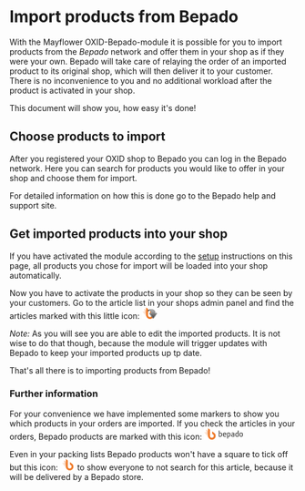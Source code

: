 # Import products from Bepado

With the Mayflower OXID-Bepado-module it is possible for you to import products from the *Bepado* network and offer 
them in your shop as if they were your own. Bepado will take care of relaying the order of an imported product to its 
original shop, which will then deliver it to your customer. There is no inconvenience to you and no additional workload 
after the product is activated in your shop.

This document will show you, how easy it's done!


## Choose products to import

After you registered your OXID shop to Bepado you can log in the Bepado network. Here you can search for products you 
would like to offer in your shop and choose them for import.

For detailed information on how this is done go to the Bepado help and support site.


## Get imported products into your shop

If you have activated the module according to the [setup](setup.md) 
instructions on this page, all products you chose for import will be loaded into your shop automatically. 

Now you have to activate the products in your shop so they can be seen by your customers. Go to the article list in your 
shops admin panel and find the articles marked with this little icon: 
![import-icon](img/bepado_in.png?raw=true) 

*Note:* As you will see you are able to edit the imported products. It is not wise to do that though, because the module will 
trigger updates with Bepado to keep your imported products up tp date.


That's all there is to importing products from Bepado!


### Further information

For your convenience we have implemented some markers to show you which products in your orders are imported. 
If you check the articles in your orders, Bepado products are marked with this icon: 
![bepado-pic](img/bepado.png?raw=true) 

Even in your packing lists Bepado products won't have a square to tick off but this icon: 
![bepado-icon](img/bepado_b.png?raw=true) 
to show everyone to not search for this article, because it will be delivered by a Bepado store.
